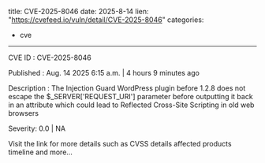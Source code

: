  
title: CVE-2025-8046
date: 2025-8-14
lien: "https://cvefeed.io/vuln/detail/CVE-2025-8046"
categories:
  - cve
---

CVE ID : CVE-2025-8046

Published :  Aug. 14
2025
6:15 a.m. | 4 hours
9 minutes ago

Description : The Injection Guard WordPress plugin before 1.2.8 does not escape the $_SERVER['REQUEST_URI'] parameter before outputting it back in an attribute
which could lead to Reflected Cross-Site Scripting in old web browsers

Severity: 0.0 | NA

Visit the link for more details
such as CVSS details
affected products
timeline
and more...
